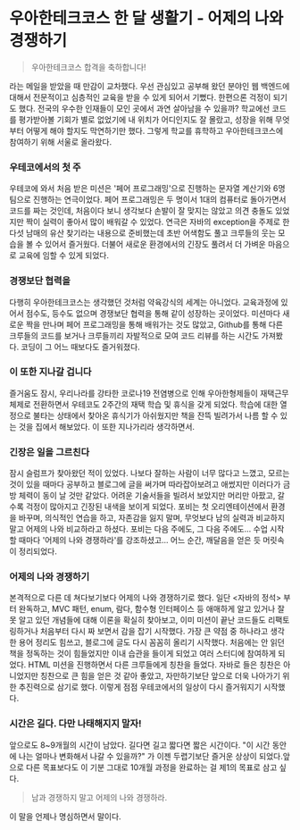# 우아한테크코스 한 달 생활기 - 어제의 나와 경쟁하기

> 우아한테크코스 합격을 축하합니다!

라는 메일을 받았을 때 만감이 교차했다. 우선 관심있고 공부해 왔던 분야인 웹 백엔드에 대해서 전문적이고 심층적인 교육을 받을 수 있게 되어서 기뻤다. 
한편으론 걱정이 되기도 했다. 전국의 우수한 인재들이 모인 곳에서 과연 살아남을 수 있을까? 학교에선 코드를 평가받아볼 기회가 별로 없었기에 내 위치가 어디인지도 잘 몰랐고, 성장을 위해 무엇부터 어떻게 해야 할지도 막연하기만 했다. 그렇게 학교를 휴학하고 우아한테크코스에 참여하기 위해 서울로 올라왔다.

### 우테코에서의 첫 주

우테코에 와서 처음 받은 미션은 '페어 프로그래밍'으로 진행하는 문자열 계산기와 6명 팀으로 진행하는 연극이었다. 페어 프로그래밍은 두 명이서 1대의 컴퓨터로 돌아가면서 코드를 짜는 것인데, 처음이다 보니 생각보다 손발이 잘 맞지는 않았고 의견 충돌도 있었지만 짝이 실력이 좋아서 많이 배워갈 수 있었다. 연극은 자바의 exception을 주제로 한 다섯 남매의 유산 찾기라는 내용으로 준비했는데 초반 어색함도 풀고 크루들의 웃는 모습을 볼 수 있어서 즐거웠다. 더불어 새로운 환경에서의 긴장도 풀려서 더 가벼운 마음으로 교육에 임할 수 있게 되었다.

### 경쟁보단 협력을

다행히 우아한테크코스는 생각했던 것처럼 약육강식의 세계는 아니었다. 교육과정에 있어서 점수도, 등수도 없으며 경쟁보단 협력을 통해 같이 성장하는 곳이었다. 미션마다 새로운 짝을 만나며 페어 프로그래밍을 통해 배워가는 것도 많았고, Github를 통해 다른 크루들의 코드를 보거나 크루들끼리 자발적으로 모여 코드 리뷰를 하는 시간도 가져봤다. 코딩이 그 어느 때보다도 즐거워졌다.

### 이 또한 지나갈 겁니다

즐거움도 잠시, 우리나라를 강타한 코로나19 전염병으로 인해 우아한형제들이 재택근무 체제로 전환하면서 우테코도 2주간의 재택 학습 및 휴식을 갖게 되었다. 학습에 대한 열정으로 불타는 상태에서 찾아온 휴식기가 아쉬웠지만 책을 잔뜩 빌려가서 나름 할 수 있는 것을 집에서 해보았다. 이 또한 지나가리라 생각하면서.

### 긴장은 일을 그르친다

잠시 슬럼프가 찾아왔던 적이 있었다. 나보다 잘하는 사람이 너무 많다고 느꼈고, 모르는 것이 있을 때마다 공부하고 블로그에 글을 써가며 따라잡아보려고 애썼지만 이러다가 금방 체력이 동이 날 것만 같았다. 어려운 기술서들을 빌려서 보았지만 머리만 아팠고, 갈수록 걱정이 많아지고 긴장된 내색을 보이게 되었다.
포비는 첫 오리엔테이션에서 환경을 바꾸며, 의식적인 연습을 하고, 자존감을 잃지 말며, 무엇보다 남의 실력과 비교하지 말고 어제의 나와 비교하라고 하셨다. 포비는 다음 주에도, 그 다음 주에도... 수업 시작할 때마다 '어제의 나와 경쟁하라'를 강조하셨고... 어느 순간, 깨달음을 얻은 듯 머릿속이 정리되었다.

### 어제의 나와 경쟁하기

본격적으로 다른 데 쳐다보기보다 어제의 나와 경쟁하기로 했다. 일단 <자바의 정석> 부터 완독하고, MVC 패턴, enum, 람다, 함수형 인터페이스 등 애매하게 알고 있거나 잘못 알고 있던 개념들에 대해 이론을 확실히 찾아보고, 이미 미션이 끝난 코드들도 리팩토링하거나 처음부터 다시 짜 보면서 감을 잡기 시작했다. 가장 큰 약점 중 하나라고 생각한 용어 정리도 힘쓰고, 블로그에 글도 다시 꼼꼼히 올리기 시작했다. 처음에는 안 읽던 책을 정독하는 것이 힘들었지만 이내 습관을 들이게 되었고 여러 스터디에 참여하게 되었다.
HTML 미션을 진행하면서 다른 크루들에게 칭찬을 들었다. 자바로 들은 칭찬은 아니었지만 칭찬으로 큰 힘을 얻은 것 같아 좋았고, 자만하기보단 앞으로 더욱 나아가기 위한 추진력으로 삼기로 했다. 
이렇게 점점 우테코에서의 일상이 다시 즐거워지기 시작했다.

### 시간은 길다. 다만 나태해지지 말자!

앞으로도 8~9개월의 시간이 남았다. 길다면 길고 짧다면 짧은 시간이다.
"이 시간 동안에 나는 얼마나 변화해서 나갈 수 있을까?" 가 이젠 두렵기보단 즐거운 상상이 되었다.앞으로 다른 목표보다도 이 기분 그대로 10개월 과정을 완료하는 걸 제1의 목표로 삼고 싶다.

> 남과 경쟁하지 말고 어제의 나와 경쟁하라.

이 말을 언제나 명심하면서 말이다.